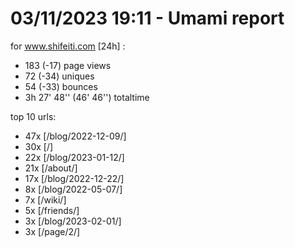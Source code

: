 # 03/11/2023 19:11 - Umami report
for www.shifeiti.com [24h] :

 - 183 (-17) page views
 - 72 (-34) uniques
 - 54 (-33) bounces
 - 3h 27' 48'' (46' 46'') totaltime


top 10 urls:
 - 47x [/blog/2022-12-09/]
 - 30x [/]
 - 22x [/blog/2023-01-12/]
 - 21x [/about/]
 - 17x [/blog/2022-12-22/]
 - 8x [/blog/2022-05-07/]
 - 7x [/wiki/]
 - 5x [/friends/]
 - 3x [/blog/2023-02-01/]
 - 3x [/page/2/]


